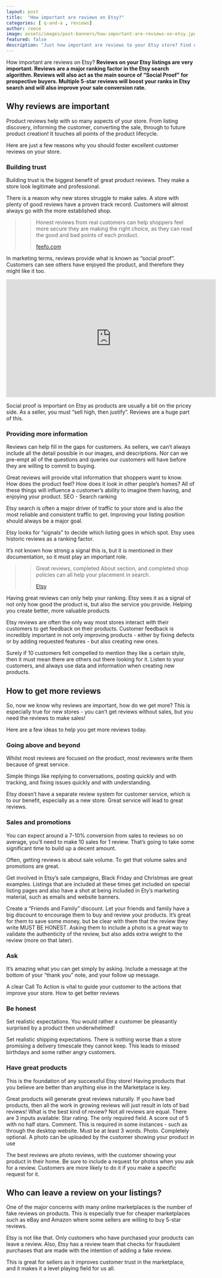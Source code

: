 ```yaml
---
layout: post
title:  "How important are reviews on Etsy?" 
categories: [ q-and-a , reviews]
author: reece
image: assets/images/post-banners/how-important-are-reviews-on-etsy.jpg
featured: false
description: "Just how important are reviews to your Etsy store? Find out the hidden influences reviews are having on your store, and how you can take advantage of them"
---
```


How important are reviews on Etsy? **Reviews on your Etsy listings are very important. Reviews are a major ranking factor in the Etsy search algorithm. Reviews will also act as the main source of “Social Proof” for prospective buyers. Multiple 5-star reviews will boost your ranks in Etsy search and will also improve your sale conversion rate.**

## Why reviews are important

Product reviews help with so many aspects of your store. From listing discovery, informing the customer, converting the sale, through to future product creation! It touches all points of the product lifecycle.

Here are just a few reasons why you should foster excellent customer reviews on your store.

###  Building trust

Building trust is the biggest benefit of great product reviews. They make a store look legitimate and professional.

There is a reason why new stores struggle to make sales. A store with plenty of good reviews have a proven track record. Customers will almost always go with the more established shop.

>>  Honest reviews from real customers can help shoppers feel more secure they are making the right choice, as they can read the good and bad points of each product.
>>
>>  [feefo.com](https://www.feefo.com/en/business/resources/blog/five-reasons-why-product-reviews-are-important)


In marketing terms, reviews provide what is known as “social proof”. Customers can see others have enjoyed the product, and therefore they might like it too. 

<iframe width="560" height="315" src="https://www.youtube.com/embed/0g7QdyO6Ins" frameborder="0" allow="accelerometer; autoplay; clipboard-write; encrypted-media; gyroscope; picture-in-picture" allowfullscreen></iframe>

Social proof is important on Etsy as products are usually a bit on the pricey side. As a seller, you must “sell high, then justify”. Reviews are a huge part of this.


### Providing more information

Reviews can help fill in the gaps for customers. As sellers, we can’t always include all the detail possible in our images, and descriptions. Nor can we pre-empt all of the questions and queries our customers will have before they are willing to commit to buying.

Great reviews will provide vital information that shoppers want to know. How does the product feel? How does it look in other people’s homes? All of these things will influence a customer’s ability to imagine them having, and enjoying your product.
SEO - Search ranking

Etsy search is often a major driver of traffic to your store and is also the most reliable and consistent traffic to get. Improving your listing position should always be a major goal. 

Etsy looks for “signals” to decide which listing goes in which spot. Etsy uses historic reviews as a ranking factor. 

It’s not known how strong a signal this is, but it is mentioned in their documentation, so it must play an important role.

>>  Great reviews, completed About section, and completed shop policies can all help your placement in search.
>>
>> [Etsy](https://help.etsy.com/hc/en-gb/articles/115015745428-How-Etsy-Search-Works?segment=selling#Q2)

Having great reviews can only help your ranking. Etsy sees it as a signal of not only how good the product is, but also the service you provide.
Helping you create better, more valuable products

Etsy reviews are often the only way most stores interact with their customers to get feedback on their products. Customer feedback is incredibly important in not only improving products - either by fixing defects or by adding requested features - but also creating new ones.

Surely if 10 customers felt compelled to mention they like a certain style, then it must mean there are others out there looking for it. Listen to your customers, and always use data and information when creating new products.

## How to get more reviews

So, now we know why reviews are important, how do we get more? This is especially true for new stores - you can’t get reviews without sales, but you need the reviews to make sales!

Here are a few ideas to help you get more reviews today.

### Going above and beyond

Whilst most reviews are focused on the product, most reviewers write them because of great service.

Simple things like replying to conversations, posting quickly and with tracking, and fixing issues quickly and with understanding.

Etsy doesn’t have a separate review system for customer service, which is to our benefit, especially as a new store. Great service will lead to great reviews. 

### Sales and promotions

You can expect around a 7-10% conversion from sales to reviews so on average, you’ll need to make 10 sales for 1 review. That’s going to take some significant time to build up a decent amount.

Often, getting reviews is about sale volume. To get that volume sales and promotions are great. 

Get involved in Etsy’s sale campaigns, Black Friday and Christmas are great examples. Listings that are included at these times get included on special listing pages and also have a shot at being included in Ety’s marketing material, such as emails and website banners.

Create a “Friends and Family” discount. Let your friends and family have a big discount to encourage them to buy and review your products. It’s great for them to save some money, but be clear with them that the review they write MUST BE HONEST. Asking them to include a photo is a great way to validate the authenticity of the review, but also adds extra weight to the review (more on that later).

### Ask

It’s amazing what you can get simply by asking. Include a message at the bottom of your “thank you” note, and your follow up message.

A clear Call To Action is vital to guide your customer to the actions that improve your store.
How to get better reviews

### Be honest

Set realistic expectations. You would rather a customer be pleasantly surprised by a product then underwhelmed!

Set realistic shipping expectations. There is nothing worse than a store promising a delivery timescale they cannot keep. This leads to missed birthdays and some rather angry customers. 

### Have great products

This is the foundation of any successful Etsy store! Having products that you believe are better than anything else in the Marketplace is key.

Great products will generate great reviews naturally. If you have bad products, then all the work in growing reviews will just result in lots of bad reviews!
What is the best kind of review?
Not all reviews are equal. There are 3 inputs available:
Star rating. The only required field. A score out of 5 with no half stars.
Comment. This is required in some instances - such as through the desktop website. Must be at least 3 words.
Photo. Completely optional. A photo can be uploaded by the customer showing your product in use

The best reviews are photo reviews, with the customer showing your product in their home. Be sure to include a request for photos when you ask for a review. Customers are more likely to do it if you make a specific request for it.

## Who can leave a review on your listings?

One of the major concerns with many online marketplaces is the number of fake reviews on products. This is especially true for cheaper marketplaces such as eBay and Amazon where some sellers are willing to buy 5-star reviews.

Etsy is not like that. Only customers who have purchased your products can leave a review. Also, Etsy has a review team that checks for fraudulent purchases that are made with the intention of adding a fake review.

This is great for sellers as it improves customer trust in the marketplace, and it makes it a level playing field for us all.

